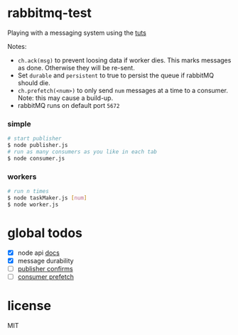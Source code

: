 # rabbitmq-test
Playing with a messaging system using the [tuts](https://www.rabbitmq.com/tutorials/tutorial-one-javascript.html)

Notes:
- `ch.ack(msg)` to prevent loosing data if worker dies. This marks messages as done. Otherwise they will be re-sent.
- Set `durable` and `persistent` to true to persist the queue if rabbitMQ should die.
- `ch.prefetch(<num>)` to only send `num` messages at a time to a consumer. Note: this may cause a build-up.
- rabbitMQ runs on default port `5672`

### simple
```bash
# start publisher
$ node publisher.js
# run as many consumers as you like in each tab
$ node consumer.js
```

### workers
```bash
# run n times
$ node taskMaker.js [num]
$ node worker.js
```

# global todos
- [x] node api [docs](http://www.squaremobius.net/amqp.node/channel_api.html)
- [x] message durability
- [ ] [publisher confirms](https://www.rabbitmq.com/confirms.html)
- [ ] [consumer prefetch](https://www.rabbitmq.com/consumer-prefetch.html)

# license
MIT
